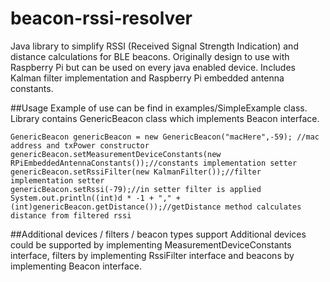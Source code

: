 # beacon-rssi-resolver

Java library to simplify RSSI (Received Signal Strength Indication) and distance calculations for BLE beacons. Originally design to use with Raspberry Pi but can be used on every java enabled device. Includes Kalman filter implementation and Raspberry Pi embedded antenna constants.

##Usage
Example of use can be find in examples/SimpleExample class. Library contains GenericBeacon class which implements Beacon interface. 
```
GenericBeacon genericBeacon = new GenericBeacon("macHere",-59); //mac address and txPower constructor
genericBeacon.setMeasurementDeviceConstants(new RPiEmbeddedAntennaConstants());//constants implementation setter
genericBeacon.setRssiFilter(new KalmanFilter());//filter implementation setter
genericBeacon.setRssi(-79);//in setter filter is applied
System.out.println((int)d * -1 + "," + (int)genericBeacon.getDistance());//getDistance method calculates distance from filtered rssi
```
##Additional devices / filters / beacon types support
Additional devices could be supported by implementing MeasurementDeviceConstants interface, filters by implementing RssiFilter interface and beacons by implementing Beacon interface.



